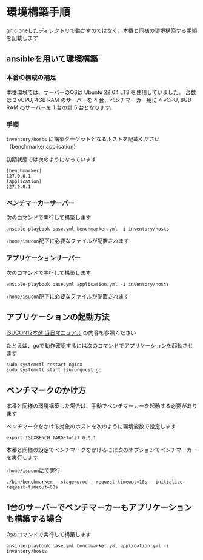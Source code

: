 # 環境構築手順

git cloneしたディレクトリで動かすのではなく、本番と同様の環境構築する手順を記載します

## ansibleを用いて環境構築

### 本番の構成の補足

本番環境では、サーバーのOSは Ubuntu 22.04 LTS を使用していました。
台数は 2 vCPU, 4GB RAM のサーバーを 4 台、ベンチマーカー用に 4 vCPU, 8GB RAM のサーバーを 1 台の計 5 台となります。

### 手順
`inventory/hosts` に構築ターゲットとなるホストを記載ください（benchmarker,application）

初期状態では次のようになっています

```
[benchmarker]
127.0.0.1
[application]
127.0.0.1
```

### ベンチマーカーサーバー
次のコマンドで実行して構築します

```
ansible-playbook base.yml benchmarker.yml -i inventory/hosts
```
`/home/isucon`配下に必要なファイルが配置されます


### アプリケーションサーバー
次のコマンドで実行して構築します

```
ansible-playbook base.yml application.yml -i inventory/hosts
```

`/home/isucon`配下に必要なファイルが配置されます

## アプリケーションの起動方法

[ISUCON12本選 当日マニュアル](https://gist.github.com/shirai-suguru/770d30d16688a07ba78e0a188cd99f9f)
の内容を参照ください

たとえば、goで動作確認するには次のコマンドでアプリケーションを起動させます

```
sudo systemctl restart nginx
sudo systemctl start isuconquest.go
```

## ベンチマークのかけ方
本番と同様の環境構築した場合は、手動でベンチマーカーを起動する必要があります

ベンチマークをかける対象のホストを次のように環境変数で設定します

```
export ISUXBENCH_TARGET=127.0.0.1
```

本番と同様の設定でベンチマークをかけるには次のオプションでベンチマーカーを実行します

`/home/isucon`にて実行

```
./bin/benchmarker --stage=prod --request-timeout=10s --initialize-request-timeout=60s
```

## 1台のサーバーでベンチマーカーもアプリケーションも構築する場合

次のコマンドで実行して構築します

```
ansible-playbook base.yml benchmarker.yml application.yml -i inventory/hosts
```
